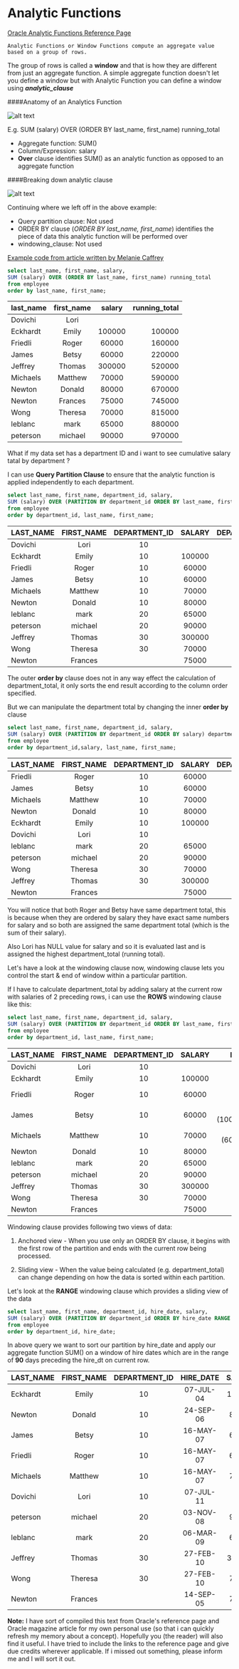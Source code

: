 # Analytic Functions
[Oracle Analytic Functions Reference Page](http://docs.oracle.com/cd/E11882_01/server.112/e41084/functions004.htm#SQLRF06174)
```
Analytic Functions or Window Functions compute an aggregate value based on a group of rows.
```
The group of rows is called a **window** and that is how they are different from just an aggregate function. A simple aggregate function doesn't let you define a window but with Analytic Function you can define a window using **_analytic_clause_**

####Anatomy of an Analytics Function

![alt text](http://docs.oracle.com/cd/E11882_01/server.112/e41084/img/analytic_function.gif "analytic function")

E.g. SUM (salary) OVER (ORDER BY last_name, first_name) running_total

* Aggregate function: SUM()
* Column/Expression: salary
* **Over** clause identifies SUM() as an analytic function as opposed to an aggregate function

####Breaking down analytic clause

![alt text](http://docs.oracle.com/cd/E11882_01/server.112/e41084/img/analytic_clause.gif "analytic clause")

Continuing where we left off in the above example:

* Query partition clause: Not used
* ORDER BY clause (_ORDER BY last_name, first_name_) identifies the piece of data this analytic function will be performed over
* windowing_clause: Not used

[Example code from article written by Melanie Caffrey](http://www.oracle.com/technetwork/issue-archive/2013/13-mar/o23sql-1906475.html)

```sql
select last_name, first_name, salary,
SUM (salary) OVER (ORDER BY last_name, first_name) running_total
from employee
order by last_name, first_name;
```
|last_name|first_name|salary|running_total|
|---------|:--------:|:----:|------------:|
|Dovichi|Lori| | |
|Eckhardt|Emily|100000|100000|
|Friedli|Roger|60000|160000|
|James|Betsy|60000|220000|
|Jeffrey|Thomas|300000|520000|
|Michaels|Matthew|70000|590000|
Newton|Donald|80000|670000|
Newton|Frances|75000|745000|
Wong|Theresa|70000|815000|
leblanc|mark|65000|880000|
peterson|michael|90000|970000|

What if my data set has a department ID and i want to see cumulative salary tatal by department ?

I can use **Query Partition Clause** to ensure that the analytic function is applied independently to each department.

```sql
select last_name, first_name, department_id, salary,
SUM (salary) OVER (PARTITION BY department_id ORDER BY last_name, first_name) department_total
from employee
order by department_id, last_name, first_name;
```
|LAST_NAME|FIRST_NAME|DEPARTMENT_ID|SALARY|DEPARTMENT_TOTAL|
|---------|:--------:|:-----------:|:----:|---------------:|
|Dovichi|Lori|10| | |
|Eckhardt|Emily|10|100000|100000|
|Friedli|Roger|10|60000|160000|
|James|Betsy|10|60000|220000|
|Michaels|Matthew|10|70000|290000|
Newton|Donald|10|80000|370000|
|leblanc|mark|20|65000|65000|
|peterson|michael|20|90000|155000|
|Jeffrey|Thomas|30|300000|300000|
|Wong|Theresa|30|70000|370000|
|Newton|Frances| |75000|75000|

The outer **order by** clause does not in any way effect the calculation of department_total, it only sorts the end result according to the column order specified.

But we can manipulate the department total by changing the inner **order by** clause
```sql
select last_name, first_name, department_id, salary,
SUM (salary) OVER (PARTITION BY department_id ORDER BY salary) department_total
from employee
order by department_id,salary, last_name, first_name;
```
|LAST_NAME|FIRST_NAME|DEPARTMENT_ID|SALARY|DEPARTMENT_TOTAL|
|---------|:--------:|:-----------:|:----:|---------------:|
|Friedli|Roger|10|60000|**120000**|
|James|Betsy|10|60000|**120000**|
|Michaels|Matthew|10|70000|190000|
|Newton|Donald|10|80000|270000|
|Eckhardt|Emily|10|100000|370000|
|Dovichi|Lori|10| |**370000**|
|leblanc|mark|20|65000|65000|
|peterson|michael|20|90000|155000|
|Wong|Theresa|30|70000|70000|
|Jeffrey|Thomas|30|300000|370000|
|Newton|Frances| |75000|75000|

You will notice that both Roger and Betsy have same department total, this is because when they are ordered by salary they have exact same numbers for salary and so both are assigned the same department total (which is the sum of their salary).

Also Lori has NULL value for salary and so it is evaluated last and is assigned the highest department_total (running total).

Let's have a look at the windowing clause now, windowing clause lets you control the start & end of window within a particular partition. 

If I have to calculate department_total by adding salary at the current row with salaries of 2 preceding rows, i can use the **ROWS** windowing clause like this:

```sql
select last_name, first_name, department_id, salary,
SUM (salary) OVER (PARTITION BY department_id ORDER BY last_name, first_name ROWS 2 PRECEDING) department_total
from employee
order by department_id, last_name, first_name;
  ```
  
|LAST_NAME|FIRST_NAME|DEPARTMENT_ID|SALARY|DEPARTMENT_TOTAL|
|---------|:--------:|:-----------:|:----:|---------------:|
|Dovichi|Lori|10| | |
|Eckhardt|Emily|10|100000|100000 (0+100000)|
|Friedli|Roger|10|60000|160000 (0+100000+60000)|
|James|Betsy|10|60000|220000 (100000+60000+60000)|
|Michaels|Matthew|10|70000|190000 (60000+60000+70000)|
|Newton|Donald|10|80000|210000|
|leblanc|mark|20|65000|65000|
|peterson|michael|20|90000|155000|
|Jeffrey|Thomas|30|300000|300000|
|Wong|Theresa|30|70000|370000|
|Newton|Frances| |75000|75000|

Windowing clause provides following two views of data:

1. Anchored view - When you use only an ORDER BY clause, it begins with the first row of the partition and ends with the current row being processed.

2. Sliding view - When the value being calculated (e.g. department_total) can change depending on how the data is sorted within each partition.

Let's look at the **RANGE** windowing clause which provides a sliding view of the data

```sql
select last_name, first_name, department_id, hire_date, salary,
SUM (salary) OVER (PARTITION BY department_id ORDER BY hire_date RANGE 90 PRECEDING) department_total
from employee
order by department_id, hire_date;
```

In above query we want to sort our partition by hire_date and apply our aggregate function SUM() on a window of hire dates which are in the range of **90** days preceding the hire_dt on current row.

|LAST_NAME|FIRST_NAME|DEPARTMENT_ID|HIRE_DATE|SALARY|DEPARTMENT_TOTAL|
|---------|:--------:|:-----------:|:-------:|:----:|---------------:|
|Eckhardt|Emily|10|07-JUL-04|100000|100000|
|Newton|Donald|10|24-SEP-06|80000|80000|
|James|Betsy|10|16-MAY-07|60000|190000|
|Friedli|Roger|10 |16-MAY-07|60000|190000|
|Michaels|Matthew|10 |16-MAY-07|70000|190000|
|Dovichi|Lori|10 |07-JUL-11| | |
|peterson|michael|20 |03-NOV-08|90000|90000|
|leblanc|mark|20 |06-MAR-09|65000|65000|
|Jeffrey|Thomas|30 |27-FEB-10|300000|370000|
|Wong|Theresa|30 |27-FEB-10|70000|370000|
|Newton|Frances| |14-SEP-05|75000|75000|

__Note:__ I have sort of compiled this text from Oracle's reference page and Oracle magazine article for my own personal use (so that i can quickly refresh my memory about a concept). Hopefully you (the reader) will also find it useful. I have tried to include the links to the reference page and give due credits wherever applicable. If i missed out something, please inform me and I will sort it out.

